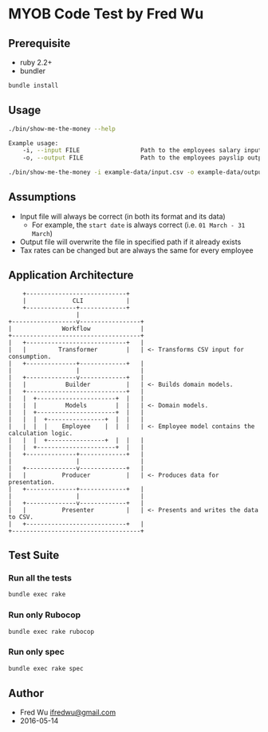 # MYOB Code Test by Fred Wu

## Prerequisite

- ruby 2.2+
- bundler

```bash
bundle install
```

## Usage

```bash
./bin/show-me-the-money --help

Example usage:
    -i, --input FILE                 Path to the employees salary input file
    -o, --output FILE                Path to the employees payslip output file
```

```bash
./bin/show-me-the-money -i example-data/input.csv -o example-data/output.csv
```

## Assumptions

- Input file will always be correct (in both its format and its data)
  - For example, the `start date` is always correct (i.e. `01 March - 31 March`)
- Output file will overwrite the file in specified path if it already exists
- Tax rates can be changed but are always the same for every employee

## Application Architecture

        +----------------------------+
        |             CLI            |
        +--------------+-------------+
                       |
    +------------------v-----------------+
    |              Workflow              |
    +------------------------------------+
    |   +----------------------------+   |
    |   |         Transformer        |   | <- Transforms CSV input for consumption.
    |   +--------------+-------------+   |
    |                  |                 |
    |   +--------------v-------------+   |
    |   |           Builder          |   | <- Builds domain models.
    |   +----------------------------+   |
    |   |  +----------------------+  |   |
    |   |  |        Models        |  |   | <- Domain models.
    |   |  +----------------------+  |   |
    |   |  |  +----------------+  |  |   |
    |   |  |  |    Employee    |  |  |   | <- Employee model contains the calculation logic.
    |   |  |  +----------------+  |  |   |
    |   |  +----------------------+  |   |
    |   +--------------+-------------+   |
    |                  |                 |
    |   +--------------v-------------+   |
    |   |          Producer          |   | <- Produces data for presentation.
    |   +--------------+-------------+   |
    |                  |                 |
    |   +--------------v-------------+   |
    |   |          Presenter         |   | <- Presents and writes the data to CSV.
    |   +----------------------------+   |
    +------------------------------------+

## Test Suite

### Run all the tests

```bash
bundle exec rake
```

### Run only Rubocop

```bash
bundle exec rake rubocop
```

### Run only spec

```bash
bundle exec rake spec
```

## Author

- Fred Wu <ifredwu@gmail.com>
- 2016-05-14
